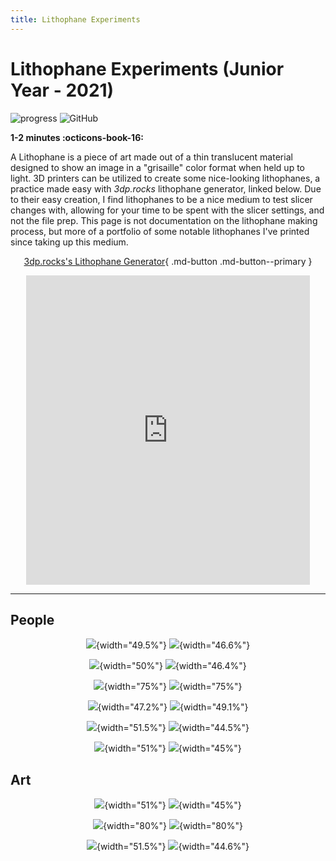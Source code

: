 ```yaml
---
title: Lithophane Experiments
---
```


# Lithophane Experiments (Junior Year - 2021)

<!-- Compleation Badge

![progress]()

Done - https://img.shields.io/badge/progress-done!-success?style=flat-square
Pending - https://img.shields.io/badge/progress-pending%20completion-yellow?style=flat-square
Halted - https://img.shields.io/badge/progress-halted-critical?style=flat-square
Constantly Updating - https://img.shields.io/badge/progress-constantly%20updating-informational?style=flat-square
-->

![progress](https://img.shields.io/badge/progress-constantly%20updating-informational?style=flat-square)
![GitHub](https://img.shields.io/github/license/Twarner491/Project-Documentation-Site?color=%234051b5&style=flat-square)

**1-2 minutes :octicons-book-16:**

A Lithophane is a piece of art made out of a thin translucent material designed to show an image in a "grisaille" color format when held up to light. 3D printers can be utilized to create some nice-looking lithophanes, a practice made easy with *3dp.rocks* lithophane generator, linked below. Due to their easy creation, I find lithophanes to be a nice medium to test slicer changes with, allowing for your time to be spent with the slicer settings, and not the file prep. This page is not documentation on the lithophane making process, but more of a portfolio of some notable lithophanes I've printed since taking up this medium.

<center>

[3dp.rocks's Lithophane Generator](https://3dp.rocks/lithophane/){ .md-button .md-button--primary }

<iframe width="90%" height="495" src="https://www.youtube.com/embed/ZNlbl6uhqbI" title="YouTube video player" frameborder="0" allow="accelerometer; autoplay; clipboard-write; encrypted-media; gyroscope; picture-in-picture" allowfullscreen></iframe>

</center>

****

## People

<center>

![](../images/LithophaneExperiments/friends.jpg){width="49.5%"}
![](../images/LithophaneExperiments/friendslithophane.jpg){width="46.6%"}

![](../images/LithophaneExperiments/nina.jpg){width="50%"}
![](../images/LithophaneExperiments/ninalithophane.jpg){width="46.4%"}

![](../images/LithophaneExperiments/zach.jpg){width="75%"}
![](../images/LithophaneExperiments/zachlithophane.jpg){width="75%"}

![](../images/LithophaneExperiments/maeko.jpg){width="47.2%"}
![](../images/LithophaneExperiments/lithophanemakeo.jpg){width="49.1%"}

![](../images/LithophaneExperiments/alex.jpg){width="51.5%"}
![](../images/LithophaneExperiments/alexlithophane.jpg){width="44.5%"}

![](../images/LithophaneExperiments/alexben.jpg){width="51%"}
![](../images/LithophaneExperiments/alexbenlithophane.jpg){width="45%"}

</center>

## Art

<center>

![](../images/LithophaneExperiments/keithharring.jpg){width="51%"}
![](../images/LithophaneExperiments/keithharringlithophane.jpg){width="45%"}

![](../images/LithophaneExperiments/painting.jpg){width="80%"}
![](../images/LithophaneExperiments/paintinglithophane.jpg){width="80%"}

![](../images/LithophaneExperiments/gerogiaokeef.jpg){width="51.5%"}
![](../images/LithophaneExperiments/gerogiaokeeflithophane.jpg){width="44.6%"}

</center>

